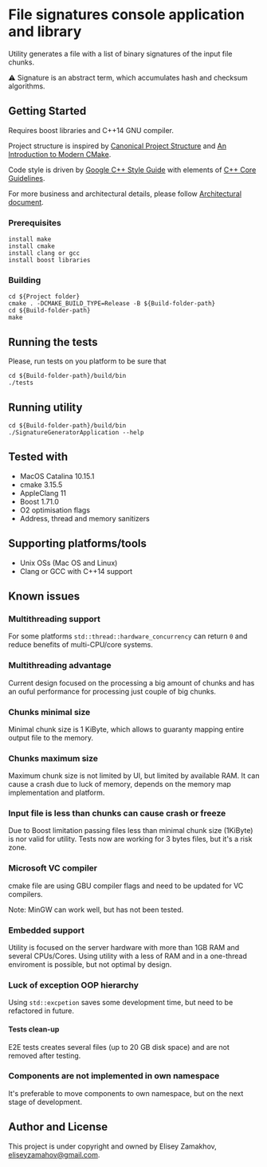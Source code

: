 # File signatures console application and library

Utility generates a file with a list of binary signatures of the input file chunks.

:warning: Signature is an abstract term, which accumulates hash and checksum algorithms.

## Getting Started

Requires boost libraries and C++14 GNU compiler.

Project structure is inspired by 
[Canonical Project Structure](http://www.open-std.org/jtc1/sc22/wg21/docs/papers/2018/p1204r0.html)
and [An Introduction to Modern CMake](https://cliutils.gitlab.io/modern-cmake/chapters/basics/structure.html).

Code style is driven by [Google C++ Style Guide](https://google.github.io/styleguide/cppguide.html) with elements of
[C++ Core Guidelines](https://github.com/isocpp/CppCoreGuidelines/blob/master/CppCoreGuidelines.md).

For more business and architectural details, please follow
[Architectural document](Documentation/Architecture.md).

### Prerequisites

```
install make
install cmake
install clang or gcc
install boost libraries
```

### Building

```
cd ${Project folder}
cmake . -DCMAKE_BUILD_TYPE=Release -B ${Build-folder-path}
cd ${Build-folder-path}
make
```

## Running the tests

Please, run tests on you platform to be sure that 

```
cd ${Build-folder-path}/build/bin
./tests
```

## Running utility

```
cd ${Build-folder-path}/build/bin
./SignatureGeneratorApplication --help
```

## Tested with

* MacOS Catalina 10.15.1
* cmake 3.15.5
* AppleClang 11
* Boost 1.71.0
* O2 optimisation flags
* Address, thread and memory sanitizers

## Supporting platforms/tools

* Unix OSs (Mac OS and Linux)
* Clang or GCC with C++14 support

## Known issues

### Multithreading support
For some platforms `std::thread::hardware_concurrency` can return `0` and reduce benefits of multi-CPU/core systems.

### Multithreading advantage
Current design focused on the processing a big amount of chunks and has an ouful performance 
for processing just couple of big chunks.

### Chunks minimal size
Minimal chunk size is 1 KiByte, which allows to guaranty mapping entire output file to the memory.

### Chunks maximum size
Maximum chunk size is not limited by UI, but limited by available RAM.
It can cause a crash due to luck of memory, depends on the memory map implementation and platform.

### Input file is less than chunks can cause crash or freeze
Due to Boost limitation passing files less than minimal chunk size (1KiByte) is nor valid for utility.
Tests now are working for 3 bytes files, but it's a risk zone.

### Microsoft VC compiler
cmake file are using GBU compiler flags and need to be updated for VC compilers.

Note: MinGW can work well, but has not been tested.

### Embedded support
Utility is focused on the server hardware with more than 1GB RAM and several CPUs/Cores.
Using utility with a less of RAM and in a one-thread enviroment is possible, but not optimal by design.

### Luck of exception OOP hierarchy
Using `std::excpetion` saves some development time, but need to be refactored in future.

#### Tests clean-up
E2E tests creates several files (up to 20 GB disk space) and are not removed after testing.

### Components are not implemented in own namespace
It's preferable to move components to own namespace, but on the next stage of development.

## Author and License

This project is under copyright and owned by Elisey Zamakhov, eliseyzamahov@gmail.com.
